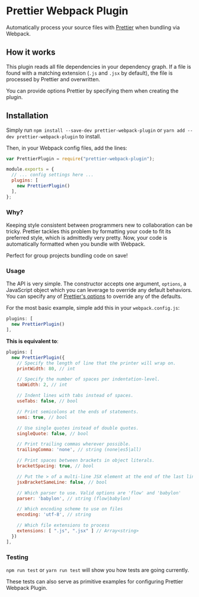 # Prettier Webpack Plugin

Automatically process your source files with [Prettier](https://github.com/jlongster/prettier) when bundling via Webpack.

## How it works

This plugin reads all file dependencies in your dependency graph.
If a file is found with a matching extension (`.js` and `.jsx` by default), the file is processed by Prettier and overwritten.

You can provide options Prettier by specifying them when creating the plugin.

## Installation

Simply run `npm install --save-dev prettier-webpack-plugin` or `yarn add --dev prettier-webpack-plugin` to install.

Then, in your Webpack config files, add the lines:

```JavaScript
var PrettierPlugin = require("prettier-webpack-plugin");

module.exports = {
  // ... config settings here ...
  plugins: [
    new PrettierPlugin()
  ],
};

```

### Why?

Keeping style consistent between programmers new to collaboration can be tricky.
Prettier tackles this problem by formatting your code to fit its preferred style, which is admittedly very pretty.
Now, your code is automatically formatted when you bundle with Webpack.

Perfect for group projects bundling code on save!

### Usage

The API is very simple.
The constructor accepts one argument, `options`, a JavaScript object which you can leverage to override any default behaviors.
You can specify any of [Prettier's options](https://github.com/jlongster/prettier#api) to override any of the defaults.

For the most basic example, simple add this in your `webpack.config.js`:

```JavaScript
plugins: [
  new PrettierPlugin()
],
```

**This is equivalent to**:

```JavaScript
plugins: [
  new PrettierPlugin({
    // Specify the length of line that the printer will wrap on.
    printWidth: 80, // int

    // Specify the number of spaces per indentation-level.
    tabWidth: 2, // int

    // Indent lines with tabs instead of spaces.
    useTabs: false, // bool

    // Print semicolons at the ends of statements.
    semi: true, // bool

    // Use single quotes instead of double quotes.
    singleQuote: false, // bool

    // Print trailing commas wherever possible.
    trailingComma: 'none', // string (none|es5|all)

    // Print spaces between brackets in object literals.
    bracketSpacing: true, // bool

    // Put the > of a multi-line JSX element at the end of the last line instead of being alone on the next line
    jsxBracketSameLine: false, // bool

    // Which parser to use. Valid options are 'flow' and 'babylon'
    parser: 'babylon', // string (flow|babylon)

    // Which encoding scheme to use on files
    encoding: 'utf-8', // string

    // Which file extensions to process
    extensions: [ ".js", ".jsx" ] // Array<string>
  })
],
```

### Testing

`npm run test` or `yarn run test` will show you how tests are going currently.

These tests can also serve as primitive examples for configuring Prettier Webpack Plugin.
